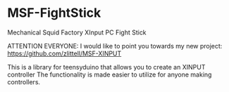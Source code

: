 # MSF-FightStick
Mechanical Squid Factory XInput PC Fight Stick

ATTENTION EVERYONE:
I would like to point you towards my new project:
https://github.com/zlittell/MSF-XINPUT

This is a library for teensyduino that allows you to create an XINPUT controller
The functionality is made easier to utilize for anyone making controllers.
